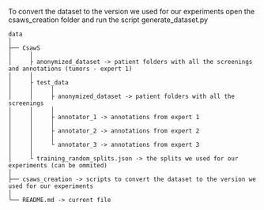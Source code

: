 To convert the dataset to the version we used for our experiments open the csaws_creation folder and run the script generate_dataset.py

```
data 
│ 
├── CsawS 
│     │
│     ├ anonymized_dataset -> patient folders with all the screenings and annotations (tumors - expert 1)
│     │
│     ├ test_data
│     │     │
│     │     ├ anonymized_dataset -> patient folders with all the screenings
│     │     │
│     │     ├ annotator_1 -> annotations from expert 1
│     │     │
│     │     ├ annotator_2 -> annotations from expert 2
│     │     │
│     │     └ annotator_3 -> annotations from expert 3
│     │
│     └ training_random_splits.json -> the splits we used for our experiments (can be ommited)
│ 
├── csaws_creation -> scripts to convert the dataset to the version we used for our experiments
│ 
└── README.md -> current file
```
